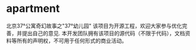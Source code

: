 # apartment
北京37°公寓奇幻故事之"37°幼儿园"
该项目为开源工程，欢迎大家参与优化完善，并提出自己的意见.
本开发团队拥有该项目的源代码（不限于代码），文档资料等所有的声明权，不可用于任何形式的商业活动。
